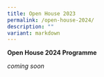 ```yaml
---
title: Open House 2023
permalink: /open-house-2024/
description: ""
variant: markdown
---
```

**Open House 2024 Programme**

*coming soon*
